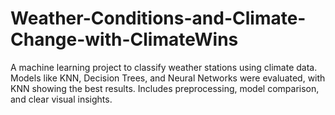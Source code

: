# Weather-Conditions-and-Climate-Change-with-ClimateWins
A machine learning project to classify weather stations using climate data. Models like KNN, Decision Trees, and Neural Networks were evaluated, with KNN showing the best results. Includes preprocessing, model comparison, and clear visual insights.
